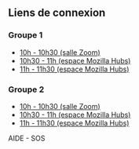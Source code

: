 ## Liens de connexion

### Groupe 1

- <a id="one" class="button" href='https://mines-paristech.zoom.us/my/amphi107' target='_blank'>10h - 10h30 (salle Zoom)</a>
- <a id="two" class="button" href='https://hubs.mozilla.com/aKqDXjf/peru-agile-conclave' target='_blank'>10h30 - 11h (espace Mozilla Hubs)</a>
- <a id="three" class="button" href='https://hubs.mozilla.com/eMvQK7M/exciting-worldly-plane' target='_blank'>11h - 11h30 (espace Mozilla Hubs)</a>

### Groupe 2

- <a id="one" class="button" href='https://mines-paristech.zoom.us/my/amphi107' target='_blank'>10h - 10h30 (salle Zoom)</a>
- <a id="two" class="button" href='https://hubs.mozilla.com/aKqDXjf/peru-agile-conclave' target='_blank'>10h30 - 11h (espace Mozilla Hubs)</a>
- <a id="three" class="button" href='https://hubs.mozilla.com/eMvQK7M/exciting-worldly-plane' target='_blank'>11h - 11h30 (espace Mozilla Hubs)</a>

<div class="button2" onclick="openInNewTab('/');"><span>AIDE - SOS</span></div>
